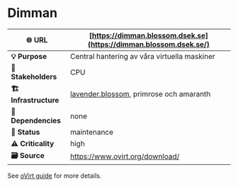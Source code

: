 # Dimman

| **🌐 URL** | [https://dimman.blossom.dsek.se](https://dimman.blossom.dsek.se/) |
|----|----|
| **💡 Purpose** | Central hantering av våra virtuella maskiner |
| **👥 Stakeholders** | CPU |
| **🏗️ Infrastructure** | [lavender.blossom](https://cpu.dsek.se./../Infrastructure/Blossom/Lavender.md), primrose och amaranth |
| **🔗 Dependencies** | none |
| **🚦 Status** | maintenance |
| **⚠️ Criticality** | high |
| **🗃️ Source** | <https://www.ovirt.org/download/> |


See [oVirt guide](./../../Guides/Virtualisering/oVirt.md) for more details.